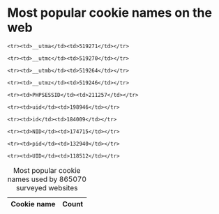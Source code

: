 # Most popular cookie names on the web

<table>

<caption>Most popular cookie names used by 865070 surveyed websites</caption>

<thead>
<tr>
    <th>Cookie name</th>
    <th>Count</th>
</tr>
</thead>

<tbody>

    <tr><td>__utma</td><td>519271</td></tr>

    <tr><td>__utmc</td><td>519270</td></tr>

    <tr><td>__utmb</td><td>519264</td></tr>

    <tr><td>__utmz</td><td>519246</td></tr>

    <tr><td>PHPSESSID</td><td>211257</td></tr>

    <tr><td>uid</td><td>198946</td></tr>

    <tr><td>id</td><td>184009</td></tr>

    <tr><td>NID</td><td>174715</td></tr>

    <tr><td>pid</td><td>132940</td></tr>

    <tr><td>UID</td><td>118512</td></tr>

</tbody>

</table>

